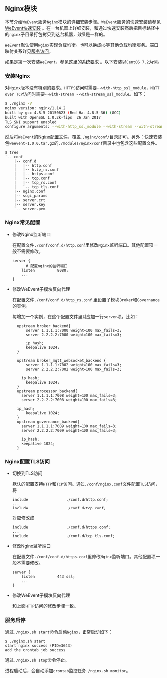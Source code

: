 ## Nginx模块

本节介绍`WeEvent`服务`Nginx`模块的详细安装步骤。`WeEvent`服务的快速安装请参见[WeEvent快速安装](../quickinstall.html) 。在一台机器上详细安装，和通过快速安装然后把目标路径中的`nginx`子目录打包拷贝到这台机器，效果是一样的。

`WeEvent`默认使用`Nginx`实现负载均衡。也可以换成`H5`等其他负载均衡服务。端口映射关系详见[服务访问](../../advanced/port.html)。

如果是第一次安装`WeEvent`，参见这里的[系统要求](../environment.html) 。以下安装以`CentOS 7.2`为例。

### 安装Nginx

对`Nginx`版本没有特别的要求。`HTTPS`访问时需要`--with-http_ssl_module`，`MQTT over TCP`访问时需要`--with-stream --with-stream_ssl_module`。如下：

```bash
$ ./nginx -V
nginx version: nginx/1.14.2
built by gcc 4.8.5 20150623 (Red Hat 4.8.5-36) (GCC) 
built with OpenSSL 1.0.2k-fips  26 Jan 2017
TLS SNI support enabled
configure arguments: --with-http_ssl_module --with-stream --with-stream_ssl_module
```

然后将`WeEvent`的[Nginx配置文件](https://github.com/WeBankFinTech/WeEvent/tree/master/weevent-build/modules/nginx/conf)，覆盖`./nginx/conf/`目录即可。另外：快速安装包`weevent-1.0.0.tar.gz`的`./modules/nginx/conf`目录中也包含这些配置文件。

```
$ tree
`-- conf
    |-- conf.d
    |   |-- http.conf
    |   |-- http_rs.conf
    |   |-- https.conf
    |   |-- tcp.conf
    |   |-- tcp_rs.conf
    |   `-- tcp_tls.conf
    |-- nginx.conf
    |-- scgi_params
    |-- server.crt
    |-- server.key
    `-- server.pem
```

### Nginx常见配置

- 修改Nginx监听端口

  在配置文件`./conf/conf.d/http.conf`里修改`Nginx`监听端口。其他配置项一般不需要修改。

  ```nginx
  server {
    	# 配置nginx的监听端口
      listen          8080; 
      ...
  }
  ```
  
- 修改WeEvent子模块反向代理

  在配置文件`./conf/conf.d/http_rs.conf` 里设置子模块`Broker`和`Governance`的实例。

  每增加一个实例，在这个配置文件里对应加一行`server`项，比如：

  ```nginx
    upstream broker_backend{
        server 1.1.1.1:7000 weight=100 max_fails=3;
        server 2.2.2.2:7000 weight=100 max_fails=3;
        
        ip_hash;
        keepalive 1024;
    }
    
    upstream broker_mqtt_websocket_backend {
        server 1.1.1.1:7002 weight=100 max_fails=3;
        server 2.2.2.2:7002 weight=100 max_fails=3;
        
      ip_hash;
        keepalive 1024;
    }
    upstream processor_backend{
      server 1.1.1.1:7008 weight=100 max_fails=3;
      server 2.2.2.2:7008 weight=100 max_fails=3;
    
    ip_hash;
        keepalive 1024;
    }
    upstream governance_backend{
      server 1.1.1.1:7009 weight=100 max_fails=3;
      server 2.2.2.2:7009 weight=100 max_fails=3;
        
      ip_hash;
      keepalive 1024;
    }

  ```
  
### Nginx配置TLS访问

- 切换到TLS访问
  
  默认的配置支持`HTTP`和`TCP`访问。通过`./conf/nginx.conf`文件配置`TLS`访问，将
  
  ```nginx
  include                 ./conf.d/http.conf;
  ...
  include                 ./conf.d/tcp.conf;
  ```
  
  对应修改成
  
  ```nginx
  include                 ./conf.d/https.conf;
  ...
  include                 ./conf.d/tcp_tls.conf;
  ```
- 修改Nginx监听端口
  
  在配置文件`./conf/conf.d/https.conf`里修改`Nginx`监听端口。其他配置项一般不需要修改。
  
  ```nginx
  server {
      listen          443 ssl;
      ...
  }
  ```
  
- 修改WeEvent子模块反向代理

  和上面`HTTP`访问的修改步骤一致。

### 服务启停

通过`./nginx.sh start`命令启动`Nginx`，正常启动如下：

```shell
$ ./nginx.sh start
start nginx success (PID=3643)
add the crontab job success
```

通过`./nginx.sh stop`命令停止。

进程启动后，会自动添加`crontab`监控任务`./nginx.sh monitor`。

